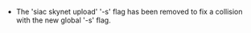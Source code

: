 - The 'siac skynet upload' '-s' flag has been removed to fix a collision with the new global '-s' flag.
